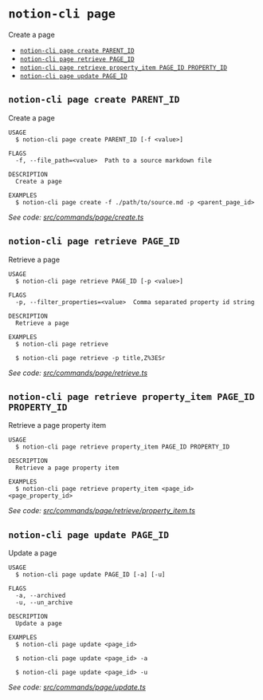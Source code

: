 `notion-cli page`
=================

Create a page

* [`notion-cli page create PARENT_ID`](#notion-cli-page-create-parent_id)
* [`notion-cli page retrieve PAGE_ID`](#notion-cli-page-retrieve-page_id)
* [`notion-cli page retrieve property_item PAGE_ID PROPERTY_ID`](#notion-cli-page-retrieve-property_item-page_id-property_id)
* [`notion-cli page update PAGE_ID`](#notion-cli-page-update-page_id)

## `notion-cli page create PARENT_ID`

Create a page

```
USAGE
  $ notion-cli page create PARENT_ID [-f <value>]

FLAGS
  -f, --file_path=<value>  Path to a source markdown file

DESCRIPTION
  Create a page

EXAMPLES
  $ notion-cli page create -f ./path/to/source.md -p <parent_page_id>
```

_See code: [src/commands/page/create.ts](https://github.com/litencatt/notion-cli/blob/v0.11.0/src/commands/page/create.ts)_

## `notion-cli page retrieve PAGE_ID`

Retrieve a page

```
USAGE
  $ notion-cli page retrieve PAGE_ID [-p <value>]

FLAGS
  -p, --filter_properties=<value>  Comma separated property id string

DESCRIPTION
  Retrieve a page

EXAMPLES
  $ notion-cli page retrieve

  $ notion-cli page retrieve -p title,Z%3ESr
```

_See code: [src/commands/page/retrieve.ts](https://github.com/litencatt/notion-cli/blob/v0.11.0/src/commands/page/retrieve.ts)_

## `notion-cli page retrieve property_item PAGE_ID PROPERTY_ID`

Retrieve a page property item

```
USAGE
  $ notion-cli page retrieve property_item PAGE_ID PROPERTY_ID

DESCRIPTION
  Retrieve a page property item

EXAMPLES
  $ notion-cli page retrieve property_item <page_id> <page_property_id>
```

_See code: [src/commands/page/retrieve/property_item.ts](https://github.com/litencatt/notion-cli/blob/v0.11.0/src/commands/page/retrieve/property_item.ts)_

## `notion-cli page update PAGE_ID`

Update a page

```
USAGE
  $ notion-cli page update PAGE_ID [-a] [-u]

FLAGS
  -a, --archived
  -u, --un_archive

DESCRIPTION
  Update a page

EXAMPLES
  $ notion-cli page update <page_id>

  $ notion-cli page update <page_id> -a

  $ notion-cli page update <page_id> -u
```

_See code: [src/commands/page/update.ts](https://github.com/litencatt/notion-cli/blob/v0.11.0/src/commands/page/update.ts)_
